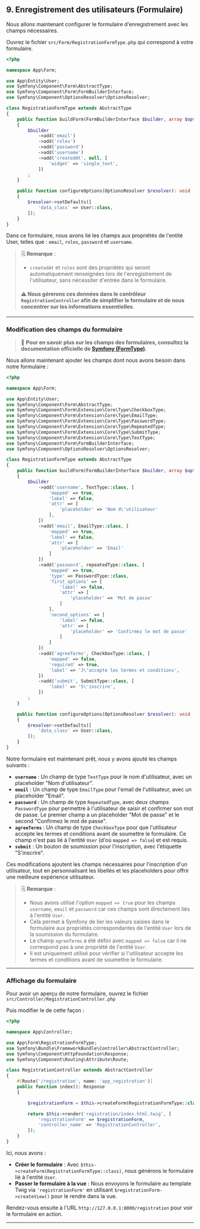 ## 9. Enregistrement des utilisateurs (Formulaire)

Nous allons maintenant configurer le formulaire d'enregistrement avec les champs nécessaires.

Ouvrez le fichier `src/Form/RegistrationFormType.php` qui correspond à votre formulaire.

```php
<?php

namespace App\Form;

use App\Entity\User;
use Symfony\Component\Form\AbstractType;
use Symfony\Component\Form\FormBuilderInterface;
use Symfony\Component\OptionsResolver\OptionsResolver;

class RegistrationFormType extends AbstractType
{
    public function buildForm(FormBuilderInterface $builder, array $options): void
    {
        $builder
            ->add('email')
            ->add('roles')
            ->add('password')
            ->add('username')
            ->add('createdAt', null, [
                'widget' => 'single_text',
            ])
        ;
    }

    public function configureOptions(OptionsResolver $resolver): void
    {
        $resolver->setDefaults([
            'data_class' => User::class,
        ]);
    }
}
```

Dans ce formulaire, nous avons lié les champs aux propriétés de l'entité User, telles que : `email`, `roles`, `password` et `username`.

> 🗒️ **Remarque** :
> - `createdAt` et `roles` sont des propriétés qui seront automatiquement renseignées lors de l'enregistrement de l'utilisateur, sans nécessiter d'entrée dans le formulaire.
> #### ⚠️ Nous gérerons ces données dans le contrôleur `RegistrationController` afin de simplifier le formulaire et de nous concentrer sur les informations essentielles.

---

### Modification des champs du formulaire

> 📌 **Pour en savoir plus sur les champs des formulaires, consultez la documentation officielle de [Symfony (FormType)](https://symfony.com/doc/current/reference/forms/types/form.html).**

Nous allons maintenant ajouter les champs dont nous avons besoin dans notre formulaire :

```php
<?php

namespace App\Form;

use App\Entity\User;
use Symfony\Component\Form\AbstractType;
use Symfony\Component\Form\Extension\Core\Type\CheckboxType;
use Symfony\Component\Form\Extension\Core\Type\EmailType;
use Symfony\Component\Form\Extension\Core\Type\PasswordType;
use Symfony\Component\Form\Extension\Core\Type\RepeatedType;
use Symfony\Component\Form\Extension\Core\Type\SubmitType;
use Symfony\Component\Form\Extension\Core\Type\TextType;
use Symfony\Component\Form\FormBuilderInterface;
use Symfony\Component\OptionsResolver\OptionsResolver;

class RegistrationFormType extends AbstractType
{
    public function buildForm(FormBuilderInterface $builder, array $options): void
    {
        $builder
            ->add('username', TextType::class, [
                'mapped' => true,
                'label' => false,
                'attr' => [
                    'placeholder' => 'Nom d\'utilisateur'
                ],
            ])
            ->add('email', EmailType::class, [
                'mapped' => true,
                'label' => false,
                'attr' => [
                    'placeholder' => 'Email'
                ]
            ])
            ->add('password', repeatedType::class, [
                'mapped' => true,
                'type' => PasswordType::class,
                'first_options' => [
                    'label' => false,
                    'attr' => [
                        'placeholder' => 'Mot de passe'
                    ]
                ],
                'second_options' => [
                    'label' => false,
                    'attr' => [
                        'placeholder' => 'Confirmez le mot de passe'
                    ]
                ]
            ])
            ->add('agreeTerms', CheckboxType::class, [
                'mapped' => false,
                'required' => true,
                'label' => 'J\'accepte les termes et conditions',
            ])
            ->add('submit', SubmitType::class, [
                'label' => 'S\'inscrire',
            ])
        ;
    }

    public function configureOptions(OptionsResolver $resolver): void
    {
        $resolver->setDefaults([
            'data_class' => User::class,
        ]);
    }
}
```

Notre formulaire est maintenant prêt, nous y avons ajouté les champs suivants :

- **`username`** : Un champ de type `TextType` pour le nom d'utilisateur, avec un placeholder "Nom d'utilisateur".
- **`email`** : Un champ de type `EmailType` pour l'email de l'utilisateur, avec un placeholder "Email".
- **`password`** : Un champ de type `RepeatedType`, avec deux champs `PasswordType` pour permettre à l'utilisateur de saisir et confirmer son mot de passe. Le premier champ a un placeholder "Mot de passe" et le second "Confirmez le mot de passe".
- **`agreeTerms`** : Un champ de type `CheckboxType` pour que l'utilisateur accepte les termes et conditions avant de soumettre le formulaire. Ce champ n'est pas lié à l'entité `User` (d'où `mapped => false`) et est requis.
- **`submit`** : Un bouton de soumission pour l'inscription, avec l'étiquette "S'inscrire".

Ces modifications ajoutent les champs nécessaires pour l'inscription d'un utilisateur, tout en personnalisant les libellés et les placeholders pour offrir une meilleure expérience utilisateur.

> 🗒️ **Remarque** :
>
> - Nous avons utilisé l'option `mapped => true` pour les champs `username`, `email` et `password` car ces champs sont directement liés à l'entité `User`.
> - Cela permet à Symfony de lier les valeurs saisies dans le formulaire aux propriétés correspondantes de l'entité `User` lors de la soumission du formulaire.
> - Le champ `agreeTerms` a été défini avec `mapped => false` car il ne correspond pas à une propriété de l'entité `User`.
> - Il est uniquement utilisé pour vérifier si l'utilisateur accepte les termes et conditions avant de soumettre le formulaire.

---

### Affichage du formulaire

Pour avoir un aperçu de notre formulaire, ouvrez le fichier `src/Controller/RegistrationController.php`

Puis modifier le de cette façon :

```php
<?php

namespace App\Controller;

use App\Form\RegistrationFormType;
use Symfony\Bundle\FrameworkBundle\Controller\AbstractController;
use Symfony\Component\HttpFoundation\Response;
use Symfony\Component\Routing\Attribute\Route;

class RegistrationController extends AbstractController
{
    #[Route('/registration', name: 'app_registration')]
    public function index(): Response
    {

        $registrationForm = $this->createForm(RegistrationFormType::class);

        return $this->render('registration/index.html.twig', [
            'registrationForm' => $registrationForm,
            'controller_name' => 'RegistrationController',
        ]);
    }
}
```

Ici, nous avons :

- **Créer le formulaire** : Avec `$this->createForm(RegistrationFormType::class)`, nous générons le formulaire lié à l'entité `User`.
- **Passer le formulaire à la vue** : Nous envoyons le formulaire au template Twig via `'registrationForm'` en utilisant `$registrationForm->createView()` pour le rendre dans la vue.

Rendez-vous ensuite à l'URL `http://127.0.0.1:8000/registration` pour voir le formulaire en action.

---